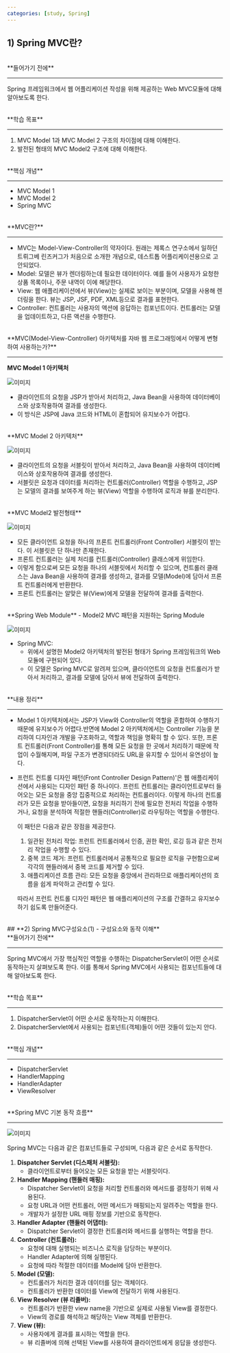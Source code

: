 ```yaml
---
categories: [study, Spring]
---
```


## **1) Spring MVC란?**


<br>
**들어가기 전에**

---

Spring 프레임워크에서 웹 어플리케이션 작성을 위해 제공하는 Web MVC모듈에 대해 알아보도록 한다.


<br>
**학습 목표**

---

1. MVC Model 1과 MVC Model 2 구조의 차이점에 대해 이해한다.
2. 발전된 형태의 MVC Model2 구조에 대해 이해한다.


<br>
**핵심 개념**

---

- MVC Model 1
- MVC Model 2
- Spring MVC


<br>
**MVC란?**

---

- MVC는 Model-View-Controller의 약자이다. 원래는 제록스 연구소에서 일하던 트뤼그베 린즈커그가 처음으로 소개한 개념으로, 데스트톱 어플리케이션용으로 고안되었다.
- Model: 모델은 뷰가 렌더링하는데 필요한 데이터이다. 예를 들어 사용자가 요청한 상품 목록이나, 주문 내역이 이에 해당한다.
- View: 웹 애플리케이션에서 뷰(View)는 실제로 보이는 부분이며, 모델을 사용해 렌더링을 한다. 뷰는 JSP, JSF, PDF, XML등으로 결과를 표현한다.
- Controller: 컨트롤러는 사용자의 액션에 응답하는 컴포넌트이다. 컨트롤러는 모델을 업데이트하고, 다른 액션을 수행한다.


<br>
**MVC(Model-View-Controller) 아키텍처를 자바 웹 프로그래밍에서 어떻게 변형하여 사용하는가?**

---

**MVC Model 1 아키텍처**

![이미지](/assets/img/study/spring/Spring_MVC(1).png)

- 클라이언트의 요청을 JSP가 받아서 처리하고, Java Bean을 사용하여 데이터베이스와 상호작용하여 결과를 생성한다.
- 이 방식은 JSP에 Java 코드와 HTML이 혼합되어 유지보수가 어렵다.


<br>
**MVC Model 2 아키텍처**

![이미지](/assets/img/study/spring/Spring_MVC(2).png)

- 클라이언트의 요청을 서블릿이 받아서 처리하고, Java Bean을 사용하여 데이터베이스와 상호작용하여 결과를 생성한다.
- 서블릿은 요청과 데이터를 처리하는 컨트롤러(Controller) 역할을 수행하고, JSP는 모델의 결과를 보여주게 하는 뷰(View) 역할을 수행하여 로직과 뷰를 분리한다.


<br>
**MVC Model2 발전형태**

![이미지](/assets/img/study/spring/Spring_MVC(3).png)

- 모든 클라이언트 요청을 하나의 프론트 컨트롤러(Front Controller) 서블릿이 받는다. 이 서블릿은 단 하나만 존재한다.
- 프론트 컨트롤러는 실제 처리를 컨트롤러(Controller) 클래스에게 위임한다.
- 이렇게 함으로써 모든 요청을 하나의 서블릿에서 처리할 수 있으며, 컨트롤러 클래스는 Java Bean을 사용하여 결과를 생성하고, 결과를 모델(Model)에 담아서 프론트 컨트롤러에게 반환한다.
- 프론트 컨트롤러는 알맞은 뷰(View)에게 모델을 전달하여 결과를 출력한다.


<br>
**Spring Web Module** - Model2 MVC 패턴을 지원하는 Spring Module

![이미지](/assets/img/study/spring/Spring_MVC(4).png)

- Spring MVC:
    - 위에서 설명한 Model2 아키텍처의 발전된 형태가 Spring 프레임워크의 Web 모듈에 구현되어 있다.
    - 이 모델은 Spring MVC로 알려져 있으며, 클라이언트의 요청을 컨트롤러가 받아서 처리하고, 결과를 모델에 담아서 뷰에 전달하여 출력한다.


<br>
**내용 정리**

---

- Model 1 아키텍처에서는 JSP가 View와 Controller의 역할을 혼합하여 수행하기 때문에 유지보수가 어렵다.반면에 Model 2 아키텍처에서는 Controller 기능을 분리하여 디자인과 개발을 구조화하고, 역할과 책임을 명확히 할 수 있다. 또한, 프론트 컨트롤러(Front Controller)를 통해 모든 요청을 한 곳에서 처리하기 때문에 작업이 수월해지며, 파일 구조가 변경되더라도 URL을 유지할 수 있어서 유연성이 높다.

- 프런트 컨트롤 디자인 패턴(Front Controller Design Pattern)'은 웹 애플리케이션에서 사용되는 디자인 패턴 중 하나이다. 프런트 컨트롤러는 클라이언트로부터 들어오는 모든 요청을 중앙 집중적으로 처리하는 컨트롤러이다. 이렇게 하나의 컨트롤러가 모든 요청을 받아들이면, 요청을 처리하기 전에 필요한 전처리 작업을 수행하거나, 요청을 분석하여 적절한 핸들러(Controller)로 라우팅하는 역할을 수행한다.
    
    이 패턴은 다음과 같은 장점을 제공한다.
    
    1. 일관된 전처리 작업: 프런트 컨트롤러에서 인증, 권한 확인, 로깅 등과 같은 전처리 작업을 수행할 수 있다.
    2. 중복 코드 제거: 프런트 컨트롤러에서 공통적으로 필요한 로직을 구현함으로써 각각의 핸들러에서 중복 코드를 제거할 수 있다.
    3. 애플리케이션 흐름 관리: 모든 요청을 중앙에서 관리하므로 애플리케이션의 흐름을 쉽게 파악하고 관리할 수 있다.
    
    따라서 프런트 컨트롤 디자인 패턴은 웹 애플리케이션의 구조를 간결하고 유지보수하기 쉽도록 만들어준다.


<br>
## **2) Spring MVC구성요소(1) - 구성요소와 동작 이해**


<br>
**들어가기 전에**

---

Spring MVC에서 가장 핵심적인 역할을 수행하는 DispatcherServlet이 어떤 순서로 동작하는지 살펴보도록 한다. 이를 통해서 Spring MVC에서 사용되는 컴포넌트들에 대해 알아보도록 한다.


<br>
**학습 목표**

---

1. DispatcherServlet이 어떤 순서로 동작하는지 이해한다.
2. DispatcherServlet에서 사용되는 컴포넌트(객체)들이 어떤 것들이 있는지 안다.


<br>
**핵심 개념**

---

- DispatcherServlet
- HandlerMapping
- HandlerAdapter
- ViewResolver


<br>
**Spring MVC 기본 동작 흐름**

---

![이미지](/assets/img/study/spring/Spring_MVC(5).png)


Spring MVC는 다음과 같은 컴포넌트들로 구성되며, 다음과 같은 순서로 동작한다.

1. **Dispatcher Servlet (디스패처 서블릿):**
    - 클라이언트로부터 들어오는 모든 요청을 받는 서블릿이다.
2. **Handler Mapping (핸들러 매핑):**
    - Dispatcher Servlet이 요청을 처리할 컨트롤러와 메서드를 결정하기 위해 사용된다.
    - 요청 URL과 어떤 컨트롤러, 어떤 메서드가 매핑되는지 알려주는 역할을 한다.
    - 개발자가 설정한 URL 매핑 정보를 기반으로 동작한다.
3. **Handler Adapter (핸들러 어댑터):**
    - Dispatcher Servlet이 결정한 컨트롤러와 메서드를 실행하는 역할을 한다.
4. **Controller (컨트롤러):**
    - 요청에 대해 실행되는 비즈니스 로직을 담당하는 부분이다.
    - Handler Adapter에 의해 실행된다.
    - 요청에 따라 적절한 데이터를 Model에 담아 반환한다.
5. **Model (모델):**
    - 컨트롤러가 처리한 결과 데이터를 담는 객체이다.
    - 컨트롤러가 반환한 데이터를 View에 전달하기 위해 사용된다.
6. **View Resolver (뷰 리졸버):**
    - 컨트롤러가 반환한 view name을 기반으로 실제로 사용될 View를 결정한다.
    - View의 경로를 해석하고 해당하는 View 객체를 반환한다.
7. **View (뷰):**
    - 사용자에게 결과를 표시하는 역할을 한다.
    - 뷰 리졸버에 의해 선택된 View를 사용하여 클라이언트에게 응답을 생성한다.